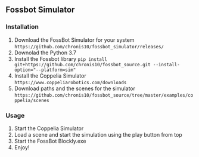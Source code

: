 ## Fossbot Simulator

### Installation 
1) Download the FossBot Simulator for your system ```https://github.com/chronis10/fossbot_simulator/releases/```
2) Downolad the Python 3.7
3) Install the Fossbot library ```pip install git+https://github.com/chronis10/fossbot_source.git --install-option="--platform=sim" ```
4) Install the Coppelia Simulator ```https://www.coppeliarobotics.com/downloads```
5) Download paths and the scenes for the simulator ```https://github.com/chronis10/fossbot_source/tree/master/examples/coppelia/scenes```

### Usage

1) Start the Coppelia Simulator
2) Load a scene and start the simulation using the play button from top
3) Start the FossBot Blockly.exe
4) Enjoy!
